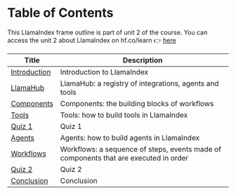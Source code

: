 # Table of Contents

This LlamaIndex frame outline is part of unit 2 of the course. You can access the unit 2 about LlamaIndex on hf.co/learn 👉 <a href="https://hf.co/learn/agents-course/unit2/llama-index/introduction">here</a>

| Title | Description |
| --- | --- |
| [Introduction](introduction.mdx) | Introduction to LlamaIndex |
| [LlamaHub](llama-hub.mdx) | LlamaHub: a registry of integrations, agents and tools |
| [Components](components.mdx) | Components: the building blocks of workflows |
| [Tools](tools.mdx) | Tools: how to build tools in LlamaIndex |
| [Quiz 1](quiz1.mdx) | Quiz 1 |
| [Agents](agents.mdx) | Agents: how to build agents in LlamaIndex |
| [Workflows](workflows.mdx) | Workflows: a sequence of steps, events made of components that are executed in order |
| [Quiz 2](quiz2.mdx) | Quiz 2 |
| [Conclusion](conclusion.mdx) | Conclusion |
